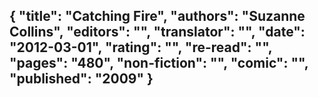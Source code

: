 {
 "title": "Catching Fire",
 "authors": "Suzanne Collins",
 "editors": "",
 "translator": "",
 "date": "2012-03-01",
 "rating": "",
 "re-read": "",
 "pages": "480",
 "non-fiction": "",
 "comic": "",
 "published": "2009"
}
---

